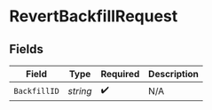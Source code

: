 # RevertBackfillRequest


## Fields

| Field              | Type               | Required           | Description        |
| ------------------ | ------------------ | ------------------ | ------------------ |
| `BackfillID`       | *string*           | :heavy_check_mark: | N/A                |